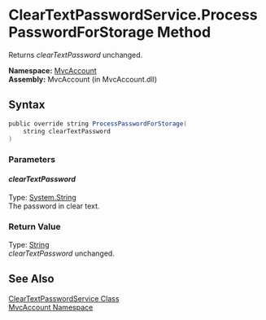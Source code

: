 ClearTextPasswordService.ProcessPasswordForStorage Method
=========================================================
Returns *clearTextPassword* unchanged.

**Namespace:** [MvcAccount][1]  
**Assembly:** MvcAccount (in MvcAccount.dll)

Syntax
------

```csharp
public override string ProcessPasswordForStorage(
	string clearTextPassword
)
```

### Parameters

#### *clearTextPassword*
Type: [System.String][2]  
The password in clear text.

### Return Value
Type: [String][2]  
*clearTextPassword* unchanged.

See Also
--------
[ClearTextPasswordService Class][3]  
[MvcAccount Namespace][1]  

[1]: ../README.md
[2]: http://msdn.microsoft.com/en-us/library/s1wwdcbf
[3]: README.md
